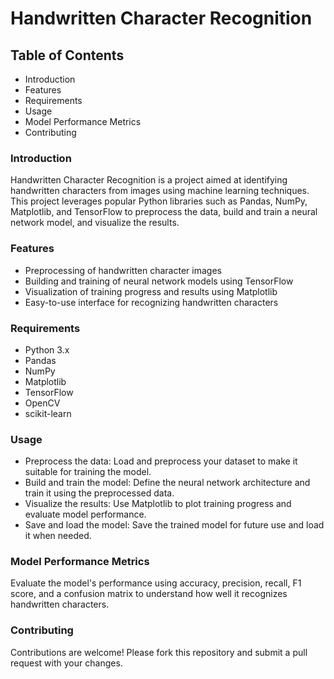 # Handwritten Character Recognition

## Table of Contents
* Introduction
* Features
* Requirements
* Usage
* Model Performance Metrics
* Contributing

### Introduction
Handwritten Character Recognition is a project aimed at identifying handwritten characters from images using machine learning techniques. This project leverages popular Python libraries such as Pandas, NumPy, Matplotlib, and TensorFlow to preprocess the data, build and train a neural network model, and visualize the results.

### Features
* Preprocessing of handwritten character images
* Building and training of neural network models using TensorFlow
* Visualization of training progress and results using Matplotlib
* Easy-to-use interface for recognizing handwritten characters

### Requirements
* Python 3.x
* Pandas
* NumPy
* Matplotlib
* TensorFlow
* OpenCV
* scikit-learn

### Usage
* Preprocess the data: Load and preprocess your dataset to make it suitable for training the model.
* Build and train the model: Define the neural network architecture and train it using the preprocessed data.
* Visualize the results: Use Matplotlib to plot training progress and evaluate model performance.
* Save and load the model: Save the trained model for future use and load it when needed.

### Model Performance Metrics
Evaluate the model's performance using accuracy, precision, recall, F1 score, and a confusion matrix to understand how well it recognizes handwritten characters.

### Contributing
Contributions are welcome! Please fork this repository and submit a pull request with your changes.
